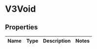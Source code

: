 
# V3Void

## Properties
Name | Type | Description | Notes
------------ | ------------- | ------------- | -------------



